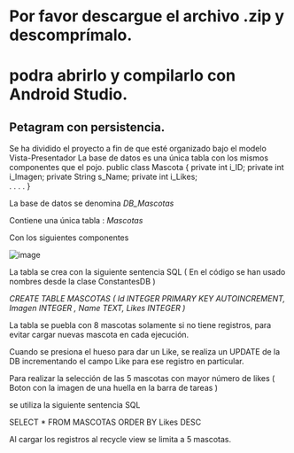 # Por favor descargue el archivo .zip y descomprímalo.  
# podra abrirlo y compilarlo con Android Studio.

## Petagram con persistencia.

Se ha dividido el proyecto a fin de que esté organizado bajo el modelo Vista-Presentador
La base de datos es una única tabla con los mismos componentes que el pojo.
public class Mascota {
    	private int i_ID;
private int i_Imagen;
private String s_Name;
private int i_Likes;	
. . . . 
}

La base de datos se denomina 	*DB_Mascotas*

Contiene una única tabla  :   *Mascotas* 

Con los siguientes componentes        
 
![image](https://github.com/user-attachments/assets/02162866-be0f-4edd-965b-258df964fded)






La tabla se crea con la siguiente sentencia SQL   ( En el código se han usado nombres desde la clase ConstantesDB ) 

*CREATE  TABLE MASCOTAS  ( Id  INTEGER PRIMARY KEY AUTOINCREMENT,  Imagen  INTEGER , Name  TEXT,  Likes  INTEGER )*

La tabla se puebla con 8 mascotas solamente si no tiene registros, para evitar cargar nuevas mascota en cada ejecución.

Cuando se presiona el hueso para dar un Like, se realiza un UPDATE de la DB incrementando el campo Like para ese registro en particular.

Para realizar la selección de las 5 mascotas con mayor número de likes  ( Boton con la imagen de una huella en la barra de tareas )

se utiliza la siguiente sentencia SQL

SELECT * FROM MASCOTAS ORDER BY Likes DESC

Al cargar los registros al recycle view se limita a 5 mascotas.
